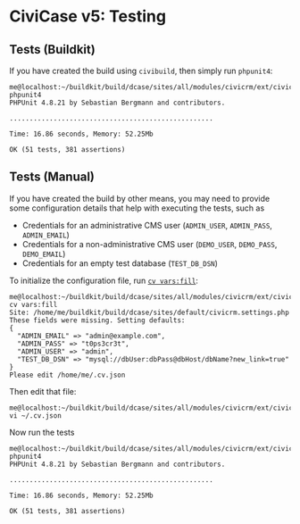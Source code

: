 # CiviCase v5: Testing

## Tests (Buildkit)

If you have created the build using `civibuild`, then simply run `phpunit4`:

```
me@localhost:~/buildkit/build/dcase/sites/all/modules/civicrm/ext/civicase$ phpunit4
PHPUnit 4.8.21 by Sebastian Bergmann and contributors.

...................................................

Time: 16.86 seconds, Memory: 52.25Mb

OK (51 tests, 381 assertions)
```

## Tests (Manual)

If you have created the build by other means, you may need to provide some
configuration details that help with executing the tests, such as

 * Credentials for an administrative CMS user (`ADMIN_USER`, `ADMIN_PASS`, `ADMIN_EMAIL`)
 * Credentials for a non-administrative CMS user (`DEMO_USER`, `DEMO_PASS`, `DEMO_EMAIL`)
 * Credentials for an empty test database (`TEST_DB_DSN`)

To initialize the configuration file, run [`cv vars:fill`](https://github.com/civicrm/cv):

```
me@localhost:~/buildkit/build/dcase/sites/all/modules/civicrm/ext/civicase$ cv vars:fill
Site: /home/me/buildkit/build/dcase/sites/default/civicrm.settings.php
These fields were missing. Setting defaults:
{
  "ADMIN_EMAIL" => "admin@example.com",
  "ADMIN_PASS" => "t0ps3cr3t",
  "ADMIN_USER" => "admin",
  "TEST_DB_DSN" => "mysql://dbUser:dbPass@dbHost/dbName?new_link=true"
}
Please edit /home/me/.cv.json
```

Then edit that file:

```
me@localhost:~/buildkit/build/dcase/sites/all/modules/civicrm/ext/civicase$ vi ~/.cv.json
```

Now run the tests

```
me@localhost:~/buildkit/build/dcase/sites/all/modules/civicrm/ext/civicase$ phpunit4
PHPUnit 4.8.21 by Sebastian Bergmann and contributors.

...................................................

Time: 16.86 seconds, Memory: 52.25Mb

OK (51 tests, 381 assertions)
```
